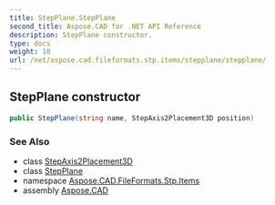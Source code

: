 ```yaml
---
title: StepPlane.StepPlane
second_title: Aspose.CAD for .NET API Reference
description: StepPlane constructor. 
type: docs
weight: 10
url: /net/aspose.cad.fileformats.stp.items/stepplane/stepplane/
---
```

## StepPlane constructor

```csharp
public StepPlane(string name, StepAxis2Placement3D position)
```

### See Also

* class [StepAxis2Placement3D](../../stepaxis2placement3d/)
* class [StepPlane](../)
* namespace [Aspose.CAD.FileFormats.Stp.Items](../../stepplane/)
* assembly [Aspose.CAD](../../../)


